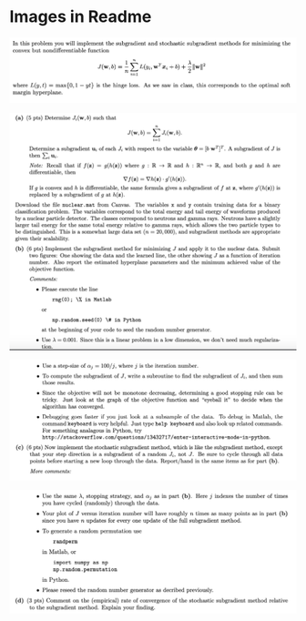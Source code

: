 # Images in Readme

<img src="images/img1.png">



![](images/img2.png)

![](images/img3.png)

![](images/img4.png)
